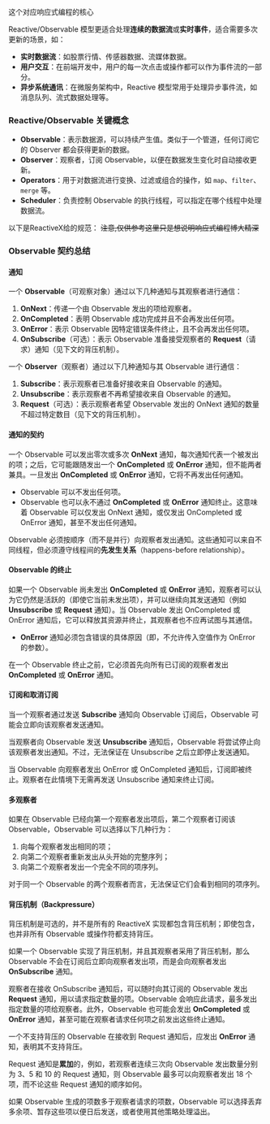 这个对应响应式编程的核心

Reactive/Observable 模型更适合处理**连续的数据流**或**实时事件**，适合需要多次更新的场景，如：

* **实时数据流**：如股票行情、传感器数据、流媒体数据。
* **用户交互**：在前端开发中，用户的每一次点击或操作都可以作为事件流的一部分。
* **异步系统通讯**：在微服务架构中，Reactive 模型常用于处理异步事件流，如消息队列、流式数据处理等。

### Reactive/Observable 关键概念

* **Observable**：表示数据源，可以持续产生值。类似于一个管道，任何订阅它的 Observer 都会获得更新的数据。
* **Observer**：观察者，订阅 Observable，以便在数据发生变化时自动接收更新。
* **Operators**：用于对数据流进行变换、过滤或组合的操作，如 `map`、`filter`、`merge` 等。
* **Scheduler**：负责控制 Observable 的执行线程，可以指定在哪个线程中处理数据流。

以下是ReactiveX给的规范：   ~~注意,仅供参考这里只是想说明响应式编程博大精深~~

### Observable 契约总结

#### 通知

一个 **Observable**（可观察对象）通过以下几种通知与其观察者进行通信：

1. **OnNext**：传递一个由 Observable 发出的项给观察者。
2. **OnCompleted**：表明 Observable 成功完成并且不会再发出任何项。
3. **OnError**：表示 Observable 因特定错误条件终止，且不会再发出任何项。
4. **OnSubscribe**（可选）：表示 Observable 准备接受观察者的 **Request**（请求）通知（见下文的背压机制）。

一个 **Observer**（观察者）通过以下几种通知与其 Observable 进行通信：

1. **Subscribe**：表示观察者已准备好接收来自 Observable 的通知。
2. **Unsubscribe**：表示观察者不再希望接收来自 Observable 的通知。
3. **Request**（可选）：表示观察者希望 Observable 发出的 OnNext 通知的数量不超过特定数目（见下文的背压机制）。

#### 通知的契约

一个 Observable 可以发出零次或多次 **OnNext** 通知，每次通知代表一个被发出的项；之后，它可能跟随发出一个 **OnCompleted** 或 **OnError** 通知，但不能两者兼具。一旦发出 **OnCompleted** 或 **OnError** 通知，它将不再发出任何通知。

- Observable 可以不发出任何项。
- Observable 也可以永不通过 **OnCompleted** 或 **OnError** 通知终止。这意味着 Observable 可以仅发出 OnNext 通知，或仅发出 OnCompleted 或 OnError 通知，甚至不发出任何通知。

Observable 必须按顺序（而不是并行）向观察者发出通知。这些通知可以来自不同线程，但必须遵守线程间的**先发生关系**（happens-before relationship）。

#### Observable 的终止

如果一个 Observable 尚未发出 **OnCompleted** 或 **OnError** 通知，观察者可以认为它仍然是活跃的（即使它当前未发出项），并可以继续向其发送通知（例如 **Unsubscribe** 或 **Request** 通知）。当 Observable 发出 OnCompleted 或 OnError 通知后，它可以释放其资源并终止，其观察者也不应再试图与其通信。

- **OnError** 通知必须包含错误的具体原因（即，不允许传入空值作为 OnError 的参数）。

在一个 Observable 终止之前，它必须首先向所有已订阅的观察者发出 **OnCompleted** 或 **OnError** 通知。

#### 订阅和取消订阅

当一个观察者通过发送 **Subscribe** 通知向 Observable 订阅后，Observable 可能会立即向该观察者发送通知。

当观察者向 Observable 发送 **Unsubscribe** 通知后，Observable 将尝试停止向该观察者发出通知。不过，无法保证在 Unsubscribe 之后立即停止发送通知。

当 Observable 向观察者发出 OnError 或 OnCompleted 通知后，订阅即被终止。观察者在此情境下无需再发送 Unsubscribe 通知来终止订阅。

#### 多观察者

如果在 Observable 已经向第一个观察者发出项后，第二个观察者订阅该 Observable，Observable 可以选择以下几种行为：

1. 向每个观察者发出相同的项；
2. 向第二个观察者重新发出从头开始的完整序列；
3. 向第二个观察者发出一个完全不同的项序列。

对于同一个 Observable 的两个观察者而言，无法保证它们会看到相同的项序列。

#### 背压机制（Backpressure）

背压机制是可选的，并不是所有的 ReactiveX 实现都包含背压机制；即使包含，也并非所有 Observable 或操作符都支持背压。

如果一个 Observable 实现了背压机制，并且其观察者采用了背压机制，那么 Observable 不会在订阅后立即向观察者发出项，而是会向观察者发出 **OnSubscribe** 通知。

观察者在接收 OnSubscribe 通知后，可以随时向其订阅的 Observable 发出 **Request** 通知，用以请求指定数量的项。Observable 会响应此请求，最多发出指定数量的项给观察者。此外，Observable 也可能会发出 **OnCompleted** 或 **OnError** 通知，甚至可能在观察者请求任何项之前发出这些终止通知。

一个不支持背压的 Observable 在接收到 Request 通知后，应发出 **OnError** 通知，表明其不支持背压。

Request 通知是**累加**的，例如，若观察者连续三次向 Observable 发出数量分别为 3、5 和 10 的 Request 通知，则 Observable 最多可以向观察者发出 18 个项，而不论这些 Request 通知的顺序如何。

如果 Observable 生成的项数多于观察者请求的项数，Observable 可以选择丢弃多余项、暂存这些项以便日后发送，或者使用其他策略处理溢出。
